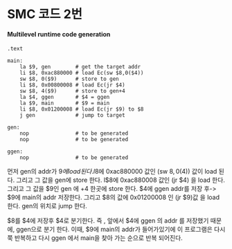 # SMC 코드 2번

#### Multilevel runtime code generation

```assembly
.text

main: 
	la $9, gen        # get the target addr
    li $8, 0xac880000 # load Ec(sw $8,0($4))
    sw $8, 0($9)      # store to gen
    li $8, 0x00800008 # load Ec(jr $4)
    sw $8, 4($9)      # store to gen+4
    la $4, ggen       # $4 = ggen
    la $9, main       # $9 = main
    li $8, 0x01200008 # load Ec(jr $9) to $8
    j gen             # jump to target
      
gen: 
	nop               # to be generated
    nop               # to be generated
      
ggen: 
	nop               # to be generated
```



먼저 gen의 addr가 $9에 load 된다. l$8에  0xac880000 값인  (sw $8,0($4)) 값이 load 된다. 그리고 그 값을 gen에 store 한다. l$8에 0xac880008 값인 (jr $4) 을  load 한다. 그리고 그 값을 $9인 gen 에 +4 한곳에 store 한다.
$4에 ggen addr를 저장 후-> $9에 main의 addr 저장한다. 그리고 $8의 값에 0x01200008 인 (jr $9)값 을 load 한다. gen의 위치로 jump 한다.

$8를 $4에 저장후 $4로 분기한다. 즉 , 앞에서 $4에 ggen 의 addr 를 저장했기 때문에,  ggen으로 분기 한다. 이때, $9에 main의 addr가 들어가있기에 이 프로그램은 다시 쭉 반복하고 다시 ggen 에서 main을 찾아 가는 순으로 반복 되어진다.
